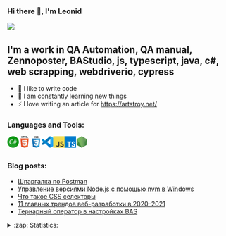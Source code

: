 ### Hi there 👋, I'm Leonid

![](https://komarev.com/ghpvc/?username=AZANIR&style=flat-square)

## I'm a work in  QA Automation, QA manual, Zennoposter, BAStudio, js, typescript, java, c#, web scrapping, webdriverio, cypress
- 💪 I like to write code
- 🥅 I am constantly learning new things
- ⚡ I love writing an article for https://artstroy.net/
### Languages and Tools:

<img align="left" alt="C#" width="26px" src="https://raw.githubusercontent.com/github/explore/80688e429a7d4ef2fca1e82350fe8e3517d3494d/topics/csharp/csharp.png" />
<img align="left" alt="HTML5" width="26px" src="https://raw.githubusercontent.com/github/explore/80688e429a7d4ef2fca1e82350fe8e3517d3494d/topics/html/html.png" />
<img align="left" alt="CSS3" width="26px" src="https://raw.githubusercontent.com/github/explore/80688e429a7d4ef2fca1e82350fe8e3517d3494d/topics/css/css.png" />
<img align="left" alt="Visual Studio Code" width="26px" src="https://raw.githubusercontent.com/github/explore/80688e429a7d4ef2fca1e82350fe8e3517d3494d/topics/visual-studio-code/visual-studio-code.png" />
<img align="left" alt="JavaScript" width="26px" src="https://raw.githubusercontent.com/github/explore/80688e429a7d4ef2fca1e82350fe8e3517d3494d/topics/javascript/javascript.png" />
<img align="left" alt="JavaScript" width="26px" src="https://raw.githubusercontent.com/github/explore/80688e429a7d4ef2fca1e82350fe8e3517d3494d/topics/typescript/typescript.png" />
<img align="left" alt="Node.js" width="26px" src="https://raw.githubusercontent.com/github/explore/80688e429a7d4ef2fca1e82350fe8e3517d3494d/topics/nodejs/nodejs.png" />

<br />
<br />

### Blog posts:
<!-- BLOG-POST-LIST:START -->
- [Шпаргалка по Postman](https://artstroy.net/shpargalka-po-postman/)
- [Управление версиями Node.js с помощью nvm в Windows](https://artstroy.net/upravlenie-versiyami-node-js-s-pomoshhyu-nvm-v-windows/)
- [Что такое CSS селекторы](https://artstroy.net/chto-takoe-css-selektory/)
- [11 главных трендов веб-разработки в 2020–2021](https://artstroy.net/11-glavnyx-trendov-veb-razrabotki-v-2020-2021/)
- [Тернарный оператор в настройках BAS](https://artstroy.net/ternarnyj-operator-v-nastrojkax-bas/)
<!-- BLOG-POST-LIST:END -->

<details>
  <summary>:zap: Statistics:</summary>
   <img align="left" alt="codeSTACKr's GitHub Stats" src="https://github-readme-stats.vercel.app/api/top-langs/?username=AZANIR&theme=tokyonight&langs_count=4" />
    <br />
    <img align="left" alt="codeSTACKr's GitHub Stats" src="https://github-readme-stats.vercel.app/api?username=AZANIR&show_icons=true&theme=tokyonight&show_icons=true" />
</details>
